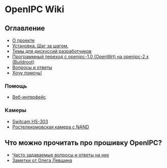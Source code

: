 # OpenIPC Wiki

Оглавление
----------

- [О проекте](about.md)
- [Установка. Шаг за шагом.](installation.md)
- [Темы для дискуссий разработчиков](discussion.md)
- [Программный переход с openipc-1.0 (OpenWrt) на openipc-2.x (Buildroot)](upgrade-from-1.md)
- [Вопросы и ответы](faq.md)
- [Хочу помочь!](participate.md)

### Помощь

- [Веб-интерфейс](help-webui.md)

### Камеры

- [Switcam HS-303](hardware-hs303.md)
- [Ростелекомовская камера с NAND](hardware-rtk-nand.md)

## Что можно прочитать про прошивку OpenIPC?

* [Часто задаваемые вопросы и ответы на них][faq1]
* [Заметки от Олега Левшина][faq3]

[faq1]: https://github.com/OpenIPC/camerasrnd/blob/master/docs/XM-FAQ-ru.md
[faq3]: https://alarmsystem-cctv.ru/openipc-%D0%BE%D1%82%D0%BA%D1%80%D1%8B%D1%82%D1%8B%D0%B9-%D0%BA%D0%BE%D0%BB%D0%BB%D0%B5%D0%BA%D1%82%D0%B8%D0%B2/
